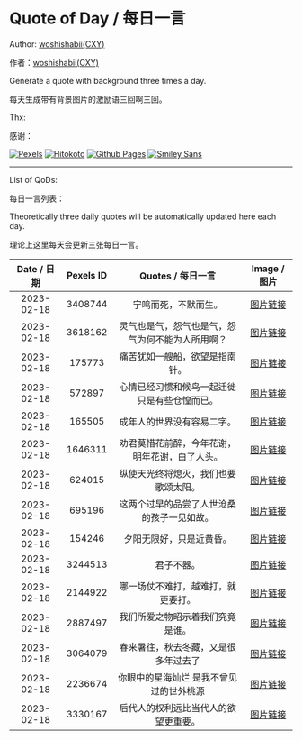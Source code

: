 # Quote of Day / 每日一言

Author: [woshishabii(CXY)](https://github.com/woshishabii)

作者：[woshishabii(CXY)](https://github.com/woshishabii)

Generate a quote with background three times a day.

每天生成带有背景图片的激励语三回啊三回。

Thx:

感谢：

[![Pexels](https://images.pexels.com/lib/api/pexels.png "Photos Provided by Pexels")](https://pexels.com)
[![Hitokoto](https://developer.hitokoto.cn/logo.png "Quote Provided by Hitokoto")](https://hitokoto.cn)
[![Github Pages](https://github.githubassets.com/images/mona-loading-dark.gif "Github")](https://github.com)
[![Smiley Sans](https://raw.githubusercontent.com/atelier-anchor/smiley-sans/main/docs/images/smiley-sans.light.svg "Smiley Sans")](https://github.com/atelier-anchor/smiley-sans)

---

List of QoDs:

每日一言列表：

Theoretically three daily quotes will be automatically updated here each day.

理论上这里每天会更新三张每日一言。

| Date / 日期 |Pexels ID|Quotes / 每日一言|Image / 图片|
|:-----------:|:-------:|:--------------:|:----------:|
|2023-02-18|3408744|宁鸣而死，不默而生。|[图片链接](./qods/3408744.jpg)|
|2023-02-18|3618162|灵气也是气，怨气也是气，怨气为何不能为人所用啊？|[图片链接](./qods/3618162.jpg)|
|2023-02-18|175773|痛苦犹如一艘船，欲望是指南针。|[图片链接](./qods/175773.jpg)|
|2023-02-18|572897|心情已经习惯和候鸟一起迁徙只是有些仓惶而已。|[图片链接](./qods/572897.jpg)|
|2023-02-18|165505|成年人的世界没有容易二字。|[图片链接](./qods/165505.jpg)|
|2023-02-18|1646311|劝君莫惜花前醉，今年花谢，明年花谢，白了人头。|[图片链接](./qods/1646311.jpg)|
|2023-02-18|624015|纵使天光终将熄灭，我们也要歌颂太阳。|[图片链接](./qods/624015.bmp)|
|2023-02-18|695196|这两个过早的品尝了人世沧桑的孩子一见如故。|[图片链接](./qods/695196.bmp)|
|2023-02-18|154246|夕阳无限好，只是近黄昏。|[图片链接](./qods/154246.bmp)|
|2023-02-18|3244513|君子不器。|[图片链接](./qods/3244513.bmp)|
|2023-02-18|2144922|哪一场仗不难打，越难打，就更要打。|[图片链接](./qods/2144922.bmp)|
|2023-02-18|2887497|我们所爱之物昭示着我们究竟是谁。|[图片链接](./qods/2887497.bmp)|
|2023-02-18|3064079|春来暑往，秋去冬藏，又是很多年过去了|[图片链接](./qods/3064079.bmp)|
|2023-02-18|2236674|你眼中的星海灿烂 是我不曾见过的世外桃源|[图片链接](./qods/2236674.bmp)|
|2023-02-18|3330167|后代人的权利远比当代人的欲望更重要。|[图片链接](./qods/3330167.bmp)|
